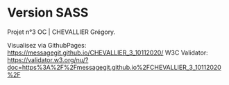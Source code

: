# Version SASS #

Projet n°3 OC | CHEVALLIER Grégory.

Visualisez via GithubPages: https://messagegit.github.io/CHEVALLIER_3_10112020/
W3C Validator: https://validator.w3.org/nu/?doc=https%3A%2F%2Fmessagegit.github.io%2FCHEVALLIER_3_10112020%2F
